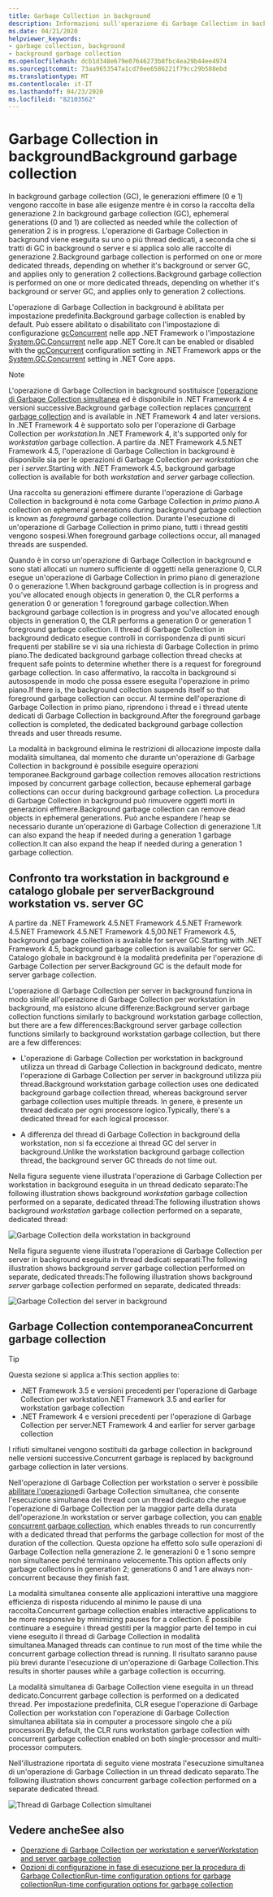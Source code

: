 ```yaml
---
title: Garbage Collection in background
description: Informazioni sull'operazione di Garbage Collection in background in .NET e sulle differenze tra workstation e server e la procedura di Garbage Collection per workstation e server.
ms.date: 04/21/2020
helpviewer_keywords:
- garbage collection, background
- background garbage collection
ms.openlocfilehash: dcb1d348e679e07646273b8fbc4ea29b44ee4974
ms.sourcegitcommit: 73aa9653547a1cd70ee6586221f79cc29b588ebd
ms.translationtype: MT
ms.contentlocale: it-IT
ms.lasthandoff: 04/23/2020
ms.locfileid: "82103562"
---
```

# <a name="background-garbage-collection"></a><span data-ttu-id="8564b-103">Garbage Collection in background</span><span class="sxs-lookup"><span data-stu-id="8564b-103">Background garbage collection</span></span>

<span data-ttu-id="8564b-104">In background garbage collection (GC), le generazioni effimere (0 e 1) vengono raccolte in base alle esigenze mentre è in corso la raccolta della generazione 2.</span><span class="sxs-lookup"><span data-stu-id="8564b-104">In background garbage collection (GC), ephemeral generations (0 and 1) are collected as needed while the collection of generation 2 is in progress.</span></span> <span data-ttu-id="8564b-105">L'operazione di Garbage Collection in background viene eseguita su uno o più thread dedicati, a seconda che si tratti di GC in background o server e si applica solo alle raccolte di generazione 2.Background garbage collection is performed on one or more dedicated threads, depending on whether it's background or server GC, and applies only to generation 2 collections.</span><span class="sxs-lookup"><span data-stu-id="8564b-105">Background garbage collection is performed on one or more dedicated threads, depending on whether it's background or server GC, and applies only to generation 2 collections.</span></span>

<span data-ttu-id="8564b-106">L'operazione di Garbage Collection in background è abilitata per impostazione predefinita.</span><span class="sxs-lookup"><span data-stu-id="8564b-106">Background garbage collection is enabled by default.</span></span> <span data-ttu-id="8564b-107">Può essere abilitato o disabilitato con l'impostazione di configurazione [gcConcurrent](../../../docs/framework/configure-apps/file-schema/runtime/gcconcurrent-element.md) nelle app .NET Framework o l'impostazione [System.GC.Concurrent](../../core/run-time-config/garbage-collector.md#systemgcconcurrentcomplus_gcconcurrent) nelle app .NET Core.</span><span class="sxs-lookup"><span data-stu-id="8564b-107">It can be enabled or disabled with the [gcConcurrent](../../../docs/framework/configure-apps/file-schema/runtime/gcconcurrent-element.md) configuration setting in .NET Framework apps or the [System.GC.Concurrent](../../core/run-time-config/garbage-collector.md#systemgcconcurrentcomplus_gcconcurrent) setting in .NET Core apps.</span></span>

> [!NOTE]
> <span data-ttu-id="8564b-108">L'operazione di Garbage Collection in background sostituisce [l'operazione di Garbage Collection simultanea](#concurrent-garbage-collection) ed è disponibile in .NET Framework 4 e versioni successive.</span><span class="sxs-lookup"><span data-stu-id="8564b-108">Background garbage collection replaces [concurrent garbage collection](#concurrent-garbage-collection) and is available in .NET Framework 4 and later versions.</span></span> <span data-ttu-id="8564b-109">In .NET Framework 4 è supportato solo per l'operazione di Garbage Collection per *workstation.*</span><span class="sxs-lookup"><span data-stu-id="8564b-109">In .NET Framework 4, it's supported only for *workstation* garbage collection.</span></span> <span data-ttu-id="8564b-110">A partire da .NET Framework 4.5.NET Framework 4.5, l'operazione di Garbage Collection in background è disponibile sia per le operazioni di Garbage Collection *per workstation* che per i *server.*</span><span class="sxs-lookup"><span data-stu-id="8564b-110">Starting with .NET Framework 4.5, background garbage collection is available for both *workstation* and *server* garbage collection.</span></span>

<span data-ttu-id="8564b-111">Una raccolta su generazioni effimere durante l'operazione di Garbage Collection in background è nota come Garbage Collection in *primo piano.*</span><span class="sxs-lookup"><span data-stu-id="8564b-111">A collection on ephemeral generations during background garbage collection is known as *foreground* garbage collection.</span></span> <span data-ttu-id="8564b-112">Durante l'esecuzione di un'operazione di Garbage Collection in primo piano, tutti i thread gestiti vengono sospesi.</span><span class="sxs-lookup"><span data-stu-id="8564b-112">When foreground garbage collections occur, all managed threads are suspended.</span></span>

<span data-ttu-id="8564b-113">Quando è in corso un'operazione di Garbage Collection in background e sono stati allocati un numero sufficiente di oggetti nella generazione 0, CLR esegue un'operazione di Garbage Collection in primo piano di generazione 0 o generazione 1.When background garbage collection is in progress and you've allocated enough objects in generation 0, the CLR performs a generation 0 or generation 1 foreground garbage collection.</span><span class="sxs-lookup"><span data-stu-id="8564b-113">When background garbage collection is in progress and you've allocated enough objects in generation 0, the CLR performs a generation 0 or generation 1 foreground garbage collection.</span></span> <span data-ttu-id="8564b-114">Il thread di Garbage Collection in background dedicato esegue controlli in corrispondenza di punti sicuri frequenti per stabilire se vi sia una richiesta di Garbage Collection in primo piano.</span><span class="sxs-lookup"><span data-stu-id="8564b-114">The dedicated background garbage collection thread checks at frequent safe points to determine whether there is a request for foreground garbage collection.</span></span> <span data-ttu-id="8564b-115">In caso affermativo, la raccolta in background si autosospende in modo che possa essere eseguita l'operazione in primo piano.</span><span class="sxs-lookup"><span data-stu-id="8564b-115">If there is, the background collection suspends itself so that foreground garbage collection can occur.</span></span> <span data-ttu-id="8564b-116">Al termine dell'operazione di Garbage Collection in primo piano, riprendono i thread e i thread utente dedicati di Garbage Collection in background.</span><span class="sxs-lookup"><span data-stu-id="8564b-116">After the foreground garbage collection is completed, the dedicated background garbage collection threads and user threads resume.</span></span>

<span data-ttu-id="8564b-117">La modalità in background elimina le restrizioni di allocazione imposte dalla modalità simultanea, dal momento che durante un'operazione di Garbage Collection in background è possibile eseguire operazioni temporanee.</span><span class="sxs-lookup"><span data-stu-id="8564b-117">Background garbage collection removes allocation restrictions imposed by concurrent garbage collection, because ephemeral garbage collections can occur during background garbage collection.</span></span> <span data-ttu-id="8564b-118">La procedura di Garbage Collection in background può rimuovere oggetti morti in generazioni effimere.</span><span class="sxs-lookup"><span data-stu-id="8564b-118">Background garbage collection can remove dead objects in ephemeral generations.</span></span> <span data-ttu-id="8564b-119">Può anche espandere l'heap se necessario durante un'operazione di Garbage Collection di generazione 1.It can also expand the heap if needed during a generation 1 garbage collection.</span><span class="sxs-lookup"><span data-stu-id="8564b-119">It can also expand the heap if needed during a generation 1 garbage collection.</span></span>

## <a name="background-workstation-vs-server-gc"></a><span data-ttu-id="8564b-120">Confronto tra workstation in background e catalogo globale per server</span><span class="sxs-lookup"><span data-stu-id="8564b-120">Background workstation vs. server GC</span></span>

<span data-ttu-id="8564b-121">A partire da .NET Framework 4.5.NET Framework 4.5.NET Framework 4.5.NET Framework 4.5.NET Framework 4.5,00.NET Framework 4.5, background garbage collection is available for server GC.</span><span class="sxs-lookup"><span data-stu-id="8564b-121">Starting with .NET Framework 4.5, background garbage collection is available for server GC.</span></span> <span data-ttu-id="8564b-122">Catalogo globale in background è la modalità predefinita per l'operazione di Garbage Collection per server.</span><span class="sxs-lookup"><span data-stu-id="8564b-122">Background GC is the default mode for server garbage collection.</span></span>

<span data-ttu-id="8564b-123">L'operazione di Garbage Collection per server in background funziona in modo simile all'operazione di Garbage Collection per workstation in background, ma esistono alcune differenze:Background server garbage collection functions similarly to background workstation garbage collection, but there are a few differences:</span><span class="sxs-lookup"><span data-stu-id="8564b-123">Background server garbage collection functions similarly to background workstation garbage collection, but there are a few differences:</span></span>

- <span data-ttu-id="8564b-124">L'operazione di Garbage Collection per workstation in background utilizza un thread di Garbage Collection in background dedicato, mentre l'operazione di Garbage Collection per server in background utilizza più thread.</span><span class="sxs-lookup"><span data-stu-id="8564b-124">Background workstation garbage collection uses one dedicated background garbage collection thread, whereas background server garbage collection uses multiple threads.</span></span> <span data-ttu-id="8564b-125">In genere, è presente un thread dedicato per ogni processore logico.</span><span class="sxs-lookup"><span data-stu-id="8564b-125">Typically, there's a dedicated thread for each logical processor.</span></span>

- <span data-ttu-id="8564b-126">A differenza del thread di Garbage Collection in background della workstation, non si fa eccezione ai thread GC del server in background.</span><span class="sxs-lookup"><span data-stu-id="8564b-126">Unlike the workstation background garbage collection thread, the background server GC threads do not time out.</span></span>

<span data-ttu-id="8564b-127">Nella figura seguente viene illustrata l'operazione di Garbage Collection per workstation in background eseguita in un thread dedicato separato:The following illustration shows background *workstation* garbage collection performed on a separate, dedicated thread:</span><span class="sxs-lookup"><span data-stu-id="8564b-127">The following illustration shows background *workstation* garbage collection performed on a separate, dedicated thread:</span></span>

![Garbage Collection della workstation in background](./media/fundamentals/background-workstation-garbage-collection.png)

<span data-ttu-id="8564b-129">Nella figura seguente viene illustrata l'operazione di Garbage Collection per server in background eseguita in thread dedicati separati:The following illustration shows background *server* garbage collection performed on separate, dedicated threads:</span><span class="sxs-lookup"><span data-stu-id="8564b-129">The following illustration shows background *server* garbage collection performed on separate, dedicated threads:</span></span>

![Garbage Collection del server in background](./media/fundamentals/background-server-garbage-collection.png)

## <a name="concurrent-garbage-collection"></a><span data-ttu-id="8564b-131">Garbage Collection contemporanea</span><span class="sxs-lookup"><span data-stu-id="8564b-131">Concurrent garbage collection</span></span>

> [!TIP]
> <span data-ttu-id="8564b-132">Questa sezione si applica a:</span><span class="sxs-lookup"><span data-stu-id="8564b-132">This section applies to:</span></span>
>
> - <span data-ttu-id="8564b-133">.NET Framework 3.5 e versioni precedenti per l'operazione di Garbage Collection per workstation</span><span class="sxs-lookup"><span data-stu-id="8564b-133">.NET Framework 3.5 and earlier for workstation garbage collection</span></span>
> - <span data-ttu-id="8564b-134">.NET Framework 4 e versioni precedenti per l'operazione di Garbage Collection per server</span><span class="sxs-lookup"><span data-stu-id="8564b-134">.NET Framework 4 and earlier for server garbage collection</span></span>
>
> <span data-ttu-id="8564b-135">I rifiuti simultanei vengono sostituiti da garbage collection in background nelle versioni successive.</span><span class="sxs-lookup"><span data-stu-id="8564b-135">Concurrent garbage is replaced by background garbage collection in later versions.</span></span>

<span data-ttu-id="8564b-136">Nell'operazione di Garbage Collection per workstation o server è possibile [abilitare l'operazione](../../../docs/framework/configure-apps/file-schema/runtime/gcconcurrent-element.md)di Garbage Collection simultanea, che consente l'esecuzione simultanea dei thread con un thread dedicato che esegue l'operazione di Garbage Collection per la maggior parte della durata dell'operazione.</span><span class="sxs-lookup"><span data-stu-id="8564b-136">In workstation or server garbage collection, you can [enable concurrent garbage collection](../../../docs/framework/configure-apps/file-schema/runtime/gcconcurrent-element.md), which enables threads to run concurrently with a dedicated thread that performs the garbage collection for most of the duration of the collection.</span></span> <span data-ttu-id="8564b-137">Questa opzione ha effetto solo sulle operazioni di Garbage Collection nella generazione 2. le generazioni 0 e 1 sono sempre non simultanee perché terminano velocemente.</span><span class="sxs-lookup"><span data-stu-id="8564b-137">This option affects only garbage collections in generation 2; generations 0 and 1 are always non-concurrent because they finish fast.</span></span>

<span data-ttu-id="8564b-138">La modalità simultanea consente alle applicazioni interattive una maggiore efficienza di risposta riducendo al minimo le pause di una raccolta.</span><span class="sxs-lookup"><span data-stu-id="8564b-138">Concurrent garbage collection enables interactive applications to be more responsive by minimizing pauses for a collection.</span></span> <span data-ttu-id="8564b-139">È possibile continuare a eseguire i thread gestiti per la maggior parte del tempo in cui viene eseguito il thread di Garbage Collection in modalità simultanea.</span><span class="sxs-lookup"><span data-stu-id="8564b-139">Managed threads can continue to run most of the time while the concurrent garbage collection thread is running.</span></span> <span data-ttu-id="8564b-140">Il risultato saranno pause più brevi durante l'esecuzione di un'operazione di Garbage Collection.</span><span class="sxs-lookup"><span data-stu-id="8564b-140">This results in shorter pauses while a garbage collection is occurring.</span></span>

<span data-ttu-id="8564b-141">La modalità simultanea di Garbage Collection viene eseguita in un thread dedicato.</span><span class="sxs-lookup"><span data-stu-id="8564b-141">Concurrent garbage collection is performed on a dedicated thread.</span></span> <span data-ttu-id="8564b-142">Per impostazione predefinita, CLR esegue l'operazione di Garbage Collection per workstation con l'operazione di Garbage Collection simultanea abilitata sia in computer a processore singolo che a più processori.</span><span class="sxs-lookup"><span data-stu-id="8564b-142">By default, the CLR runs workstation garbage collection with concurrent garbage collection enabled on both single-processor and multi-processor computers.</span></span>

<span data-ttu-id="8564b-143">Nell'illustrazione riportata di seguito viene mostrata l'esecuzione simultanea di un'operazione di Garbage Collection in un thread dedicato separato.</span><span class="sxs-lookup"><span data-stu-id="8564b-143">The following illustration shows concurrent garbage collection performed on a separate dedicated thread.</span></span>

![Thread di Garbage Collection simultanei](./media/gc-concurrent.png)

## <a name="see-also"></a><span data-ttu-id="8564b-145">Vedere anche</span><span class="sxs-lookup"><span data-stu-id="8564b-145">See also</span></span>

- [<span data-ttu-id="8564b-146">Operazione di Garbage Collection per workstation e server</span><span class="sxs-lookup"><span data-stu-id="8564b-146">Workstation and server garbage collection</span></span>](workstation-server-gc.md)
- [<span data-ttu-id="8564b-147">Opzioni di configurazione in fase di esecuzione per la procedura di Garbage CollectionRun-time configuration options for garbage collection</span><span class="sxs-lookup"><span data-stu-id="8564b-147">Run-time configuration options for garbage collection</span></span>](../../core/run-time-config/garbage-collector.md)
